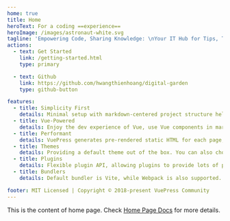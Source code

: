 ```yaml
---
home: true
title: Home
heroText: For a coding ==experience==
heroImage: /images/astronaut-white.svg
tagline: 'Empowering Code, Sharing Knowledge: \nYour IT Hub for Tips, Tricks, and Tech News !'
actions:
  - text: Get Started
    link: /getting-started.html
    type: primary

  - text: Github
    link: https://github.com/hwangthienhoang/digital-garden
    type: github-button

features:
  - title: Simplicity First
    details: Minimal setup with markdown-centered project structure helps you focus on writing.
  - title: Vue-Powered
    details: Enjoy the dev experience of Vue, use Vue components in markdown, and develop custom themes with Vue.
  - title: Performant
    details: VuePress generates pre-rendered static HTML for each page, and runs as an SPA once a page is loaded.
  - title: Themes
    details: Providing a default theme out of the box. You can also choose a community theme or create your own one.
  - title: Plugins
    details: Flexible plugin API, allowing plugins to provide lots of plug-and-play features for your site.
  - title: Bundlers
    details: Default bundler is Vite, while Webpack is also supported. Choose the one you like!

footer: MIT Licensed | Copyright © 2018-present VuePress Community
---
```


This is the content of home page. Check [Home Page Docs][default-theme-home] for more details.

[default-theme-home]: https://vuejs.press/reference/default-theme/frontmatter.html#home-page
